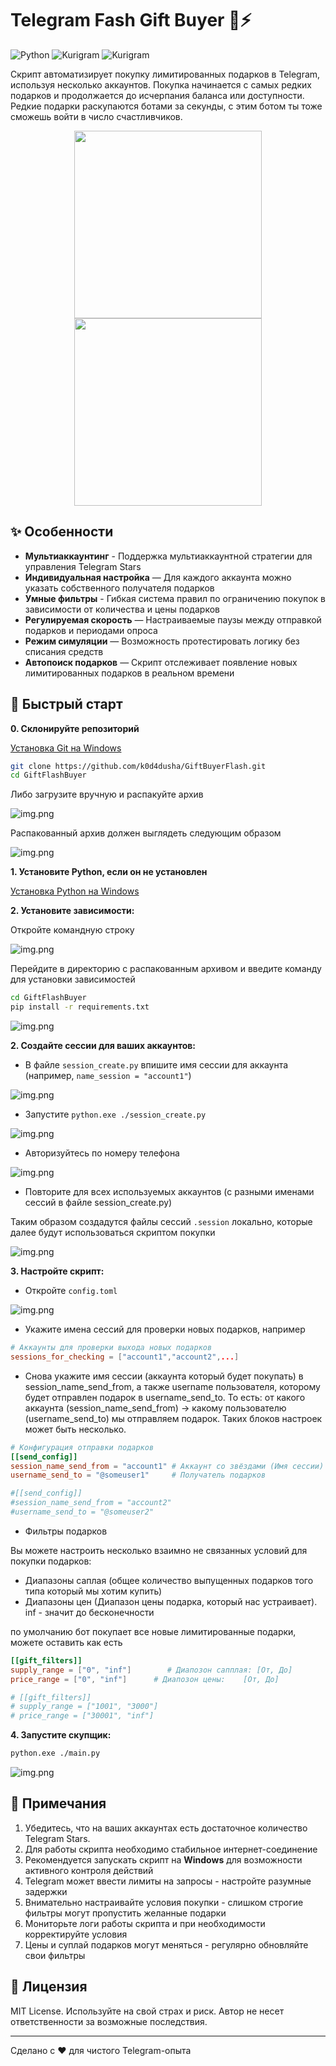 # Telegram Fash Gift Buyer 🎁⚡

![Python](https://img.shields.io/badge/python-3.8%2B-blue)
![Kurigram](https://img.shields.io/badge/Kurigram-2.2.6-green)
![Kurigram](https://img.shields.io/badge/loguru-0.7.3-green)

Скрипт автоматизирует покупку лимитированных подарков в Telegram, используя несколько аккаунтов. Покупка начинается с самых редких подарков и продолжается до исчерпания баланса или доступности. Редкие подарки раскупаются ботами за секунды, с этим ботом ты тоже сможешь войти в число счастливчиков.
<p align="center">
  <img src="img/img.png" height="300"/>
  <img src="img/img_2.png" height="300"/>
</p>

## ✨ Особенности

- **Мультиаккаунтинг** - Поддержка мультиаккаунтной стратегии для управления Telegram Stars
- **Индивидуальная настройка** — Для каждого аккаунта можно указать собственного получателя подарков
- **Умные фильтры** - Гибкая система правил по ограничению покупок в зависимости от количества и цены подарков
- **Регулируемая скорость** — Настраиваемые паузы между отправкой подарков и периодами опроса  
- **Режим симуляции** — Возможность протестировать логику без списания средств  
- **Автопоиск подарков** — Скрипт отслеживает появление новых лимитированных подарков в реальном времени

## 🚀 Быстрый старт
**0. Склонируйте репозиторий**

[Установка Git на Windows](https://tproger.ru/articles/ustanovka-git-na-windows)

```bash
git clone https://github.com/k0d4dusha/GiftBuyerFlash.git
cd GiftFlashBuyer
```
Либо загрузите вручную и распакуйте архив

![img.png](img/save_zip.png)

Распакованный архив должен выглядеть следующим образом

![img.png](img/dir_with_gift_buyer.png)

**1. Установите Python, если он не установлен**

[Установка Python на Windows](https://python-scripts.com/install-python-windows)

**2. Установите зависимости:**

Откройте командную строку

![img.png](img/open_cmd.png)

Перейдите в директорию с распакованным архивом и введите команду для установки зависимостей

```bash
cd GiftFlashBuyer
pip install -r requirements.txt
```

![img.png](img/cmd_pip.png)

**2. Создайте сессии для ваших аккаунтов:**
- В файле `session_create.py` впишите имя сессии для аккаунта (например, `name_session = "account1"`)

![img.png](img/session_create_file.png)

- Запустите `python.exe ./session_create.py`

![img.png](img/session_create.png)

- Авторизуйтесь по номеру телефона

![img.png](img/login.png)

- Повторите для всех используемых аккаунтов (с разными именами сессий в файле session_create.py)

Таким образом создадутся файлы сессий `.session` локально, которые далее будут использоваться скриптом покупки

![img.png](img/created_session.png)

**3. Настройте скрипт:**
- Откройте `config.toml`

![img.png](img/config_toml.png)

- Укажите имена сессий для проверки новых подарков, например
```toml
# Аккаунты для проверки выхода новых подарков
sessions_for_checking = ["account1","account2",...]
```

- Снова укажите имя сессии (аккаунта который будет покупать) в session_name_send_from, а также username пользователя, которому будет отправлен подарок в username_send_to. То есть: от какого аккаунта (session_name_send_from) → какому пользователю (username_send_to) мы отправляем подарок. Таких блоков настроек может быть несколько.
```toml
# Конфигурация отправки подарков
[[send_config]]
session_name_send_from = "account1" # Аккаунт со звёздами (Имя сессии)
username_send_to = "@someuser1"     # Получатель подарков

#[[send_config]]
#session_name_send_from = "account2"
#username_send_to = "@someuser2"
```

- Фильтры подарков

Вы можете настроить несколько взаимно не связанных условий для покупки подарков:
- Диапазоны саплая (общее количество выпущенных подарков того типа который мы хотим купить)
- Диапазоны цен (Диапазон цены подарка, который нас устраивает). inf - значит до бесконечности

по умолчанию бот покупает все новые лимитированные подарки, можете оставить как есть
```toml
[[gift_filters]]
supply_range = ["0", "inf"]        # Диапозон сапплая: [От, До]
price_range = ["0", "inf"]      # Диапозон цены:    [От, До]

# [[gift_filters]]
# supply_range = ["1001", "3000"]
# price_range = ["30001", "inf"]
```

**4. Запустите скупщик:**
```bash
python.exe ./main.py
```

![img.png](img/run_main.png)

## 📝 Примечания

1. Убедитесь, что на ваших аккаунтах есть достаточное количество Telegram Stars.
2. Для работы скрипта необходимо стабильное интернет-соединение
3. Рекомендуется запускать скрипт на **Windows** для возможности активного контроля действий
4. Telegram может ввести лимиты на запросы - настройте разумные задержки
5. Внимательно настраивайте условия покупки - слишком строгие фильтры могут пропустить желанные подарки
6. Мониторьте логи работы скрипта и при необходимости корректируйте условия
7. Цены и суплай подарков могут меняться - регулярно обновляйте свои фильтры

## 📜 Лицензия

MIT License. Используйте на свой страх и риск. Автор не несет ответственности за возможные последствия.

---
Сделано с ❤️ для чистого Telegram-опыта
